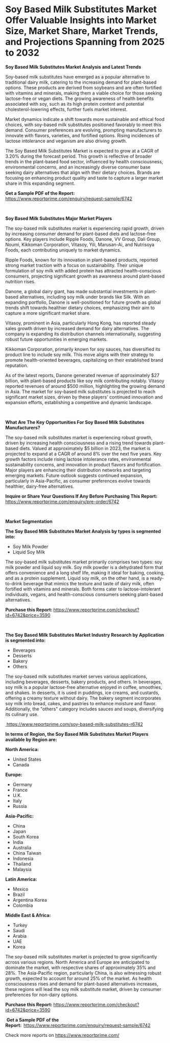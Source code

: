 <p><h1>Soy Based Milk Substitutes Market Offer Valuable Insights into Market Size, Market Share, Market Trends, and Projections Spanning from 2025 to 2032</h1></p><p><strong>Soy Based Milk Substitutes Market Analysis and Latest Trends</strong></p>
<p><p>Soy-based milk substitutes have emerged as a popular alternative to traditional dairy milk, catering to the increasing demand for plant-based options. These products are derived from soybeans and are often fortified with vitamins and minerals, making them a viable choice for those seeking lactose-free or vegan diets. The growing awareness of health benefits associated with soy, such as its high protein content and potential cholesterol-lowering effects, further fuels market interest. </p><p>Market dynamics indicate a shift towards more sustainable and ethical food choices, with soy-based milk substitutes positioned favorably to meet this demand. Consumer preferences are evolving, prompting manufacturers to innovate with flavors, varieties, and fortified options. Rising incidences of lactose intolerance and veganism are also driving growth.</p><p>The Soy Based Milk Substitutes Market is expected to grow at a CAGR of 3.20% during the forecast period. This growth is reflective of broader trends in the plant-based food sector, influenced by health consciousness, environmental concerns, and an increasingly diverse consumer base seeking dairy alternatives that align with their dietary choices. Brands are focusing on enhancing product quality and taste to capture a larger market share in this expanding segment.</p></p>
<p><strong>Get a Sample PDF of the Report:&nbsp;</strong> <a href="https://www.reportprime.com/enquiry/request-sample/6742?utm_campaign=3253&utm_medium=2&utm_source=Github&utm_content=ia&utm_term=19032025&utm_id=soy-based-milk-substitutes">https://www.reportprime.com/enquiry/request-sample/6742</a></p>
<p>&nbsp;</p>
<p><strong>Soy Based Milk Substitutes Major Market Players</strong></p>
<p><p>The soy-based milk substitutes market is experiencing rapid growth, driven by increasing consumer demand for plant-based diets and lactose-free options. Key players include Ripple Foods, Danone, VV Group, Dali Group, Noumi, Kikkoman Corporation, Vitasoy, Yili, Marusan-Ai, and Nutrisoya Foods, each contributing uniquely to market dynamics.</p><p>Ripple Foods, known for its innovation in plant-based products, reported strong market traction with a focus on sustainability. Their unique formulation of soy milk with added protein has attracted health-conscious consumers, projecting significant growth as awareness around plant-based nutrition rises.</p><p>Danone, a global dairy giant, has made substantial investments in plant-based alternatives, including soy milk under brands like Silk. With an expanding portfolio, Danone is well-positioned for future growth as global trends shift towards healthier dietary choices, emphasizing their aim to capture a more significant market share.</p><p>Vitasoy, prominent in Asia, particularly Hong Kong, has reported steady sales growth driven by increased demand for dairy alternatives. The company is expanding its distribution channels internationally, suggesting robust future opportunities in emerging markets.</p><p>Kikkoman Corporation, primarily known for soy sauces, has diversified its product line to include soy milk. This move aligns with their strategy to promote health-oriented beverages, capitalizing on their established brand reputation.</p><p>As of the latest reports, Danone generated revenue of approximately $27 billion, with plant-based products like soy milk contributing notably. Vitasoy reported revenues of around $500 million, highlighting the growing demand in Asia. The market for soy-based milk substitutes is projected to reach significant market sizes, driven by these players' continued innovation and expansion efforts, establishing a competitive and dynamic landscape.</p></p>
<p>&nbsp;</p>
<p><strong>What Are The Key Opportunities For Soy Based Milk Substitutes Manufacturers?</strong></p>
<p><p>The soy-based milk substitutes market is experiencing robust growth, driven by increasing health consciousness and a rising trend towards plant-based diets. Valued at approximately $5 billion in 2023, the market is projected to expand at a CAGR of around 8% over the next five years. Key growth factors include rising lactose intolerance rates, environmental sustainability concerns, and innovation in product flavors and fortification. Major players are enhancing their distribution networks and targeting emerging markets. Future outlook suggests continued expansion, particularly in Asia-Pacific, as consumer preferences evolve towards healthier, dairy-free alternatives.</p></p>
<p><strong>Inquire or Share Your Questions If Any Before Purchasing This Report:</strong> <a href="https://www.reportprime.com/enquiry/pre-order/6742?utm_campaign=3253&utm_medium=2&utm_source=Github&utm_content=ia&utm_term=19032025&utm_id=soy-based-milk-substitutes">https://www.reportprime.com/enquiry/pre-order/6742</a></p>
<p>&nbsp;</p>
<p><strong>Market Segmentation</strong></p>
<p><strong>The Soy Based Milk Substitutes Market Analysis by types is segmented into:</strong></p>
<p><ul><li>Soy Milk Powder</li><li>Liquid Soy Milk</li></ul></p>
<p><p>The soy-based milk substitutes market primarily comprises two types: soy milk powder and liquid soy milk. Soy milk powder is a dehydrated form that offers convenience and a long shelf life, making it ideal for baking, cooking, and as a protein supplement. Liquid soy milk, on the other hand, is a ready-to-drink beverage that mimics the texture and taste of dairy milk, often fortified with vitamins and minerals. Both forms cater to lactose-intolerant individuals, vegans, and health-conscious consumers seeking plant-based alternatives.</p></p>
<p><strong>Purchase this Report:&nbsp;</strong><a href="https://www.reportprime.com/checkout?id=6742&price=3590&utm_campaign=3253&utm_medium=2&utm_source=Github&utm_content=ia&utm_term=19032025&utm_id=soy-based-milk-substitutes">https://www.reportprime.com/checkout?id=6742&price=3590</a></p>
<p>&nbsp;</p>
<p><strong>The Soy Based Milk Substitutes Market Industry Research by Application is segmented into:</strong></p>
<p><ul><li>Beverages</li><li>Desserts</li><li>Bakery</li><li>Others</li></ul></p>
<p><p>The soy-based milk substitutes market serves various applications, including beverages, desserts, bakery products, and others. In beverages, soy milk is a popular lactose-free alternative enjoyed in coffee, smoothies, and shakes. In desserts, it is used in puddings, ice creams, and custards, offering a creamy texture without dairy. The bakery segment incorporates soy milk into bread, cakes, and pastries to enhance moisture and flavor. Additionally, the "others" category includes sauces and soups, diversifying its culinary use.</p></p>
<p><a href="https://www.reportprime.com/soy-based-milk-substitutes-r6742?utm_campaign=3253&utm_medium=2&utm_source=Github&utm_content=ia&utm_term=19032025&utm_id=soy-based-milk-substitutes">&nbsp;https://www.reportprime.com/soy-based-milk-substitutes-r6742</a></p>
<p><strong>In terms of Region, the Soy Based Milk Substitutes Market Players available by Region are:</strong></p>
<p>
    <p> <strong> North America: </strong>
        <ul>
            <li>United States</li>
            <li>Canada</li>
        </ul>
        </p> 
    <p> <strong> Europe: </strong>
        <ul>
            <li>Germany</li>
            <li>France</li>
            <li>U.K.</li>
            <li>Italy</li>
            <li>Russia</li>
        </ul>
        </p> 
    <p> <strong> Asia-Pacific: </strong>
        <ul>
            <li>China</li>
            <li>Japan</li>
            <li>South Korea</li>
            <li>India</li>
            <li>Australia</li>
            <li>China Taiwan</li>
            <li>Indonesia</li>
            <li>Thailand</li>
            <li>Malaysia</li>
        </ul>
        </p> 
    <p> <strong> Latin America: </strong>
        <ul>
            <li>Mexico</li>
            <li>Brazil</li>
            <li>Argentina Korea</li>
            <li>Colombia</li>
        </ul>
        </p> 
    <p> <strong> Middle East & Africa: </strong>
        <ul>
            <li>Turkey</li>
            <li>Saudi</li>
            <li>Arabia</li>
            <li>UAE</li>
            <li>Korea</li>
        </ul>
    </p>
    </p>
<p><p>The soy-based milk substitutes market is projected to grow significantly across various regions. North America and Europe are anticipated to dominate the market, with respective shares of approximately 35% and 28%. The Asia-Pacific region, particularly China, is also witnessing robust growth, expected to account for around 25% of the market. As health consciousness rises and demand for plant-based alternatives increases, these regions will lead the soy milk substitute market, driven by consumer preferences for non-dairy options.</p></p>
<p><strong>Purchase this Report: </strong><a href="https://www.reportprime.com/checkout?id=6742&price=3590&utm_campaign=3253&utm_medium=2&utm_source=Github&utm_content=ia&utm_term=19032025&utm_id=soy-based-milk-substitutes">https://www.reportprime.com/checkout?id=6742&price=3590</a></p>
<p>&nbsp;<strong>Get a Sample PDF of the Report:&nbsp;&nbsp;</strong><a href="https://www.reportprime.com/enquiry/request-sample/6742?utm_campaign=3253&utm_medium=2&utm_source=Github&utm_content=ia&utm_term=19032025&utm_id=soy-based-milk-substitutes">https://www.reportprime.com/enquiry/request-sample/6742</a></p>
<p><strong></strong></p>
<p>Check more reports on <a href="https://www.reportprime.com/?utm_campaign=3253&utm_medium=2&utm_source=Github&utm_content=ia&utm_term=19032025&utm_id=soy-based-milk-substitutes">https://www.reportprime.com/</a></p>